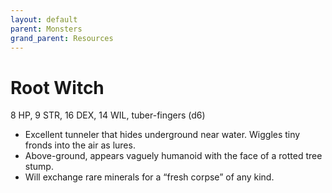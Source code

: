 ```yaml
---
layout: default
parent: Monsters
grand_parent: Resources
---
```


# Root Witch

8 HP, 9 STR, 16 DEX, 14 WIL, tuber-fingers (d6)

- Excellent tunneler that hides underground near water. Wiggles tiny fronds into the air as lures.
- Above-ground, appears vaguely humanoid with the face of a rotted tree stump.
- Will exchange rare minerals for a “fresh corpse” of any kind.
